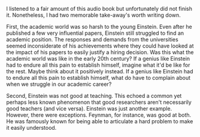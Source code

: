 I listened to a fair amount of this audio book but unfortunately did not finish it.
Nonetheless, I had two memorable take-away's worth writing down.

First, the academic world was so harsh to the young Einstein.
Even after he published a few very influential papers, Einstein still struggled to find an academic position. The responses and demands from the universities seemed inconsiderate of his achievements where they could have looked at the impact of his papers to easily justify a hiring decision.
Was this what the academic world was like in the early 20th century?
If a genius like Einstein had to endure all this pain to establish himself, imagine what it'd be like for the rest.
Maybe think about it positively instead.
If a genius like Einstein had to endure all this pain to establish himself, what do have to complain about when we struggle in our academic career?

Second, Einstein was not good at teaching.
This echoed a common yet perhaps less known phenomenon that good researchers aren't necessarily good teachers (and vice versa).
Einstein was just another example.
However, there were exceptions. 
Feynman, for instance, was good at both. He was famously known for being able to articulate a hard problem to make it easily understood.